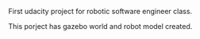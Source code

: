 First udacity project for robotic software engineer class.

This porject has gazebo world and robot model created. 
